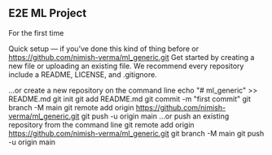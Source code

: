 ## E2E ML Project

For the first time

Quick setup — if you’ve done this kind of thing before
or
https://github.com/nimish-verma/ml_generic.git
Get started by creating a new file or uploading an existing file. We recommend every repository include a README, LICENSE, and .gitignore.

…or create a new repository on the command line
echo "# ml_generic" >> README.md
git init
git add README.md
git commit -m "first commit"
git branch -M main
git remote add origin https://github.com/nimish-verma/ml_generic.git
git push -u origin main
…or push an existing repository from the command line
git remote add origin https://github.com/nimish-verma/ml_generic.git
git branch -M main
git push -u origin main
